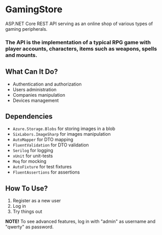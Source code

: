 # GamingStore
ASP.NET Core REST API serving as an online shop of various types of gaming peripherals.

### The API is the implementation of a typical RPG game with player accounts, characters, items such as weapons, spells and mounts.

## What Can It Do?
* Authentication and authorization
* Users administration
* Companies manipulation
* Devices management

## Dependencies
* `Azure.Storage.Blobs` for storing images in a blob
* `SixLabors.ImageSharp` for images manipulation
* `AutoMapper` for DTO mapping
* `FluentValidation` for DTO validation
* `Serilog` for logging
* `xUnit` for unit-tests
* `Moq` for mocking
* `AutoFixture` for test fixtures
* `FluentAssertions` for assertions

## How To Use?
1. Register as a new user
2. Log in
3. Try things out

**NOTE!** To see advanced features, log in with "admin" as username and "qwerty" as password.
